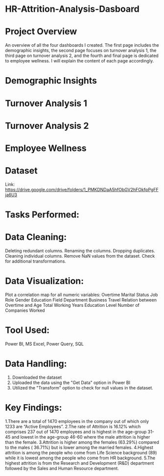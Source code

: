 # HR-Attrition-Analysis-Dasboard

# Project Overview
An overview of all the four dashboards I created. The first page includes the demographic insights, the second page focuses on turnover analysis 1, the
third page on turnover analysis 2, and the fourth and final page is dedicated to employee wellness.
I will explain the content of each page accordingly.
# Demographic Insights

# Turnover Analysis 1

# Turnover Analysis 2

# Employee Wellness


# Dataset
Link: https://drive.google.com/drive/folders/1_PMKDNDaA5hfObGV2hFOkfpPgFFja6U3


# Tasks Performed:

# Data Cleaning:
Deleting redundant columns.
Renaming the columns.
Dropping duplicates.
Cleaning individual columns.
Remove NaN values from the dataset.
Check for additional transformations.

# Data Visualization:
Plot a correlation map for all numeric variables:
Overtime
Marital Status
Job Role
Gender
Education Field
Department
Business Travel
Relation between Overtime and Age
Total Working Years
Education Level
Number of Companies Worked

# Tool Used:
Power BI, MS Excel, Power Query, SQL

# Data Handling:
1. Downloaded the dataset
2. Uploaded the data using the "Get Data" option in Power BI
3. Utilized the "Transform" option to check for null values in the dataset.

# Key Findings:
1.There are a total of 1470 employees in the company out of which only 1233 are “Active Employees”.
2.The rate of Attrition is 16.12% which comprises 237 out of 1470 employees and is highest in the age-group 31-45 and lowest in the age-group 46-60 where the male attrition is higher than the female.
3.Attrition is higher among the females (63.29%) compared to the males ( 36.71%) but is lower among the married females.
4.Highest attrition is among the people who come from Life Science background (89) while it is lowest among the people who come from HR background.
5.The highest attrition is from the Research and Development (R&D) department followed by the Sales and Human Resource department.
